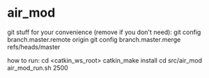 air_mod
=======

git stuff for your convenience (remove if you don't need):
  git config branch.master.remote origin
  git config branch.master.merge refs/heads/master

how to run:
  cd <catkin_ws_root>
  catkin_make install
  cd src/air_mod
  air_mod_run.sh 2500

